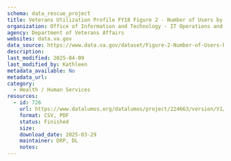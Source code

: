 ```yaml
---
schema: data_rescue_project 
title: Veterans Utilization Profile FY18 Figure 2 - Number of Users by Program - FY2009-2018
organization: Office of Information and Technology - IT Operations and Services (ITOPS)
agency: Department of Veterans Affairs
websites: data.va.gov
data_source: https://www.data.va.gov/dataset/Figure-2-Number-of-Users-by-Program-FY2009-2018/bdir-tym7
description: 
last_modified: 2025-04-09
last_modified_by: Kathleen
metadata_available: No
metadata_url: 
category:
  - Health / Human Services
resources:
  - id: 726
    url: https://www.datalumos.org/datalumos/project/224663/version/V1/view
    format: CSV, PDF
    status: Finished
    size: 
    download_date: 2025-03-29
    maintainer: DRP, DL
    notes: 
---
```

